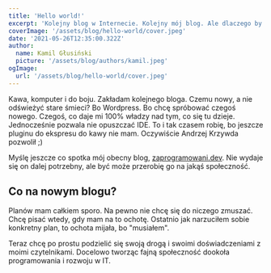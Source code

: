 ```yaml
---
title: 'Hello world!'
excerpt: 'Kolejny blog w Internecie. Kolejny mój blog. Ale dlaczego by nie?'
coverImage: '/assets/blog/hello-world/cover.jpeg'
date: '2021-05-26T12:35:00.322Z'
author:
  name: Kamil Głusiński
  picture: '/assets/blog/authors/kamil.jpeg'
ogImage:
  url: '/assets/blog/hello-world/cover.jpeg'
---
```


Kawa, komputer i do boju. Zakładam kolejnego bloga. Czemu nowy, a nie odświeżyć stare śmieci? Bo Wordpress. Bo chcę spróbować czegoś nowego. Czegoś, co daje mi 100% władzy nad tym, co się tu dzieje. Jednocześnie pozwala nie opuszczać IDE. To i tak czasem robię, bo jeszcze pluginu do ekspresu do kawy nie mam. Oczywiście Andrzej Krzywda pozwolił ;)

Myślę jeszcze co spotka mój obecny blog, [zaprogramowani.dev](https://zaprogramowani.dev). Nie wydaje się on dalej potrzebny, ale być może przerobię go na jakąś społeczność.

## Co na nowym blogu?

Planów mam całkiem sporo. Na pewno nie chcę się do niczego zmuszać. Chcę pisać wtedy, gdy mam na to ochotę. Ostatnio jak narzuciłem sobie konkretny plan, to ochota mijała, bo "musiałem". 

Teraz chcę po prostu podzielić się swoją drogą i swoimi doświadczeniami z moimi czytelnikami. Docelowo tworząc fajną społeczność dookoła programowania i rozwoju w IT.
